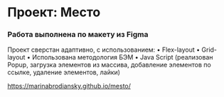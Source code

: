 # Проект: Место

### Работа выполнена по макету из Figma

Проект сверстан адаптивно, с использованием:
•	Flex-layout
•	Grid-layout
•	Использована методология БЭМ
•	Java Script (реализован Popup, загрузка элементов из массива, добавление элементов по ссылке, удаление элементов, лайки)


https://marinabrodiansky.github.io/mesto/
